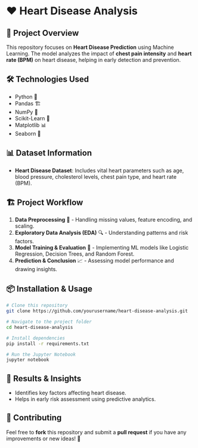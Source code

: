 # ❤️ Heart Disease Analysis

## 📌 Project Overview
This repository focuses on **Heart Disease Prediction** using Machine Learning. The model analyzes the impact of **chest pain intensity** and **heart rate (BPM)** on heart disease, helping in early detection and prevention.

## 🛠️ Technologies Used
- Python 🐍
- Pandas 🏗️
- NumPy 🔢
- Scikit-Learn 🤖
- Matplotlib 📊
- Seaborn 🌊

## 📊 Dataset Information
- **Heart Disease Dataset**: Includes vital heart parameters such as age, blood pressure, cholesterol levels, chest pain type, and heart rate (BPM).

## 🏗️ Project Workflow
1. **Data Preprocessing** 🧹 - Handling missing values, feature encoding, and scaling.
2. **Exploratory Data Analysis (EDA)** 🔍 - Understanding patterns and risk factors.
3. **Model Training & Evaluation** 🎯 - Implementing ML models like Logistic Regression, Decision Trees, and Random Forest.
4. **Prediction & Conclusion** 📈 - Assessing model performance and drawing insights.

## 📦 Installation & Usage
```bash
# Clone this repository
git clone https://github.com/yourusername/heart-disease-analysis.git

# Navigate to the project folder
cd heart-disease-analysis

# Install dependencies
pip install -r requirements.txt

# Run the Jupyter Notebook
jupyter notebook
```

## 🚀 Results & Insights
- Identifies key factors affecting heart disease.
- Helps in early risk assessment using predictive analytics.

## 🤝 Contributing
Feel free to **fork** this repository and submit a **pull request** if you have any improvements or new ideas! 🚀








